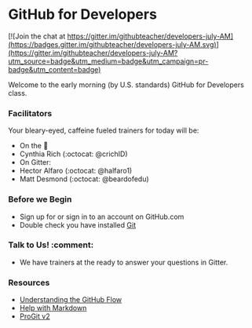 # GitHub for Developers

[![Join the chat at https://gitter.im/githubteacher/developers-july-AM](https://badges.gitter.im/githubteacher/developers-july-AM.svg)](https://gitter.im/githubteacher/developers-july-AM?utm_source=badge&utm_medium=badge&utm_campaign=pr-badge&utm_content=badge)

Welcome to the early morning (by U.S. standards) GitHub for Developers class. 

### Facilitators

Your bleary-eyed, caffeine fueled trainers for today will be:

- On the :microphone: 
 - Cynthia Rich (:octocat: @crichID)
- On Gitter: 
 - Hector Alfaro (:octocat: @halfaro1)
 - Matt Desmond (:octocat: @beardofedu)

### Before we Begin

- Sign up for or sign in to an account on GitHub.com
- Double check you have installed [Git](https://git-scm.com/)

### Talk to Us! :comment:

- We have trainers at the ready to answer your questions in Gitter. 

### Resources

- [Understanding the GitHub Flow](https://guides.github.com/introduction/flow/)
- [Help with Markdown](https://guides.github.com/features/mastering-markdown/)
- [ProGit v2](https://git-scm.com/book/en/v2)

